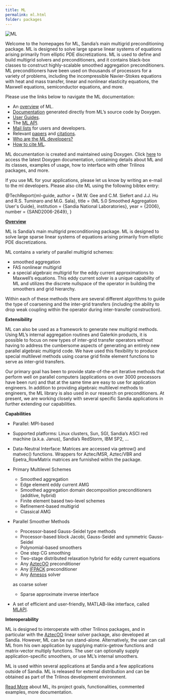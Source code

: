 ```yaml
---
title: ML
permalink: ml.html
folder: packages
---
```


![ML](http://trilinos.org/oldsite/packages/ml/ml.jpg)

Welcome to the homepages for ML, Sandia’s main multigrid preconditioning package. ML is designed to solve large sparse linear systems of equations arising primarily from elliptic PDE discretizations. ML is used to define and build multigrid solvers and preconditioners, and it contains black-box classes to construct highly-scalable smoothed aggregation preconditioners. ML preconditioners have been used on thousands of processors for a variety of problems, including the incompressible Navier-Stokes equations with heat and mass transfer, linear and nonlinear elasticity equations, the Maxwell equations, semiconductor equations, and more.

Please use the links below to navigate the ML documentation:

*   An [overview](http://trilinos.org/packages/ml#ml-overview) of ML.
*   [Documentation](http://trilinos.org/docs/dev/packages/ml/doc/html/index.html) generated directly from ML’s source code by Doxygen.
*   [User Guides](http://trilinos.org/packages/ml/ml-publications/#ml-user-guides "ML Publications").
*   The [ML API](http://trilinos.org/packages/ml/ml-api/).
*   [Mail lists](http://trilinos.org/oldsite/packages/ml/mail_lists.html) for users and developers.
*   Relevant [papers](http://trilinos.org/packages/ml/ml-publications/ "ML Publications") and [citations](http://trilinos.org/packages/ml/ml-citations/ "ML Citations").
*   [Who are the ML developers?](http://trilinos.org/oldsite/packages/ml/team.html)
*   [How to cite ML](#ml-how-to-cite).

ML documentation is created and maintained using Doxygen. Click [here](http://trilinos.sandia.gov/packages/ml/doxygen/development/inline/index.html) to access the latest Doxygen documentation, containing details about ML and its classes, examples of usage, how to interface with other Trilinos packages, and more.
 
If you use ML for your applications, please let us know by writing an e-mail to the ml developers. Please also cite ML using the following bibtex entry:

@TechReport{ml-guide,
    author      =  {M.W. Gee and C.M. Siefert and J.J. Hu and R.S. Tuminaro and M.G. Sala},
    title       =  {ML 5.0 Smoothed Aggregation User's Guide},
    institution =  {Sandia National Laboratories},
    year        =  {2006},
    number      =  {SAND2006-2649},
}

<a name="ml-overview"></a><span style="text-decoration: underline;">**Overview**</span>

ML is Sandia’s main multigrid preconditioning package. ML is designed to solve large sparse linear systems of equations arising primarily from elliptic PDE discretizations.

ML contains a variety of parallel multigrid schemes:

*   smoothed aggregation
*   FAS nonlinear multigrid
*   a special algebraic multigrid for the eddy current approximations to Maxwell’s equations. This eddy current solver is a unique capability of ML and utilizes the discrete nullspace of the operator in building the smoothers and grid hierarchy.

Within each of these methods there are several different algorithms to guide the type of coarsening and the inter-grid transfers (including the ability to drop weak coupling within the operator during inter-transfer construction).

**Extensibility**

ML can also be used as a framework to generate new multigrid methods. Using ML’s internal aggregation routines and Galerkin products, it is possible to focus on new types of inter-grid transfer operators without having to address the cumbersome aspects of generating an entirely new parallel algebraic multigrid code. We have used this flexibility to produce special multilevel methods using coarse grid finite element functions to serve as inter-grid transfers.

Our primary goal has been to provide state-of-the-art iterative methods that perform well on parallel computers (applications on over 3000 processors have been run) and that at the same time are easy to use for application engineers. In addition to providing algebraic multilevel methods to engineers, the ML library is also used in our research on preconditioners. At present, we are working closely with several specific Sandia applications in further extending our capabilities.

**Capabilities**

*   Parallel: MPI-based
*   Supported platforms: Linux clusters, Sun, SGI, Sandia’s ASCI red machine (a.k.a. Janus), Sandia’s RedStorm, IBM SP2, …
*   Data-Neutral Interface: Matrices are accessed via getrow() and matvec() functions. Wrappers for Aztec/MSR, Aztec/VBR and Epetra_RowMatrix matrices are furnished within the package.
*   Primary Multilevel Schemes
    *   Smoothed aggregation
    *   Edge element eddy current AMG
    *   Smoothed aggregation domain decomposition preconditioners (additive, hybrid)
    *   Finite element based two-level schemes
    *   Refinement-based multigrid
    *   Classical AMG
*   Parallel Smoother Methods

    *   Processor-based Gauss-Seidel type methods
    *   Processor-based block Jacobi, Gauss-Seidel and symmetric Gauss-Seidel
    *   Polynomial-based smoothers
    *   One step CG smoothing
    *   Two-stage distributed relaxation hybrid for eddy current equations
    *   Any [AztecOO](http://trilinos.org/packages/aztecoo/) preconditioner
    *   Any [IFPACK](http://trilinos.org/packages/ifpack/) preconditioner
    *   Any [Amesos](http://trilinos.org/packages/amesos/) solver

    as coarse solver

    *   Sparse approximate inverse interface
*   A set of efficient and user-friendly, MATLAB-like interface, called [MLAPI](http://trilinos.org/packages/ml/ml-api).

**Interoperability**

ML is designed to interoperate with other Trilinos packages, and in particular with the [AztecOO](http://trilinos.org/packages/aztecoo/) linear solver package, also developed at Sandia. However, ML can be run stand-alone. Alternatively, the user can call ML from his own application by supplying matrix-getrow functions and matrix-vector multiply functions. The user can optionally supply application-specific smoothers, or use ML’s internal smoothers.

ML is used within several applications at Sandia and a few applications outside of Sandia. ML is released for external distribution and can be obtained as part of the Trilinos development environment.

[Read More](http://trilinos.org/docs/dev/packages/ml/doc/html/index.html) about ML, its project goals, functionalities, commented examples, more documentation.